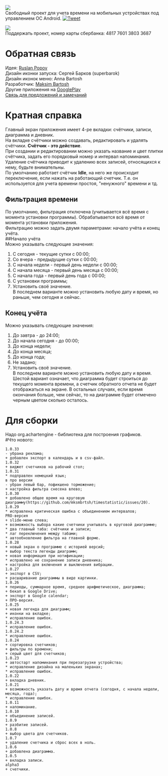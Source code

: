 [![](https://owncloud.org/wp-content/themes/owncloudorgnew/assets/img/clients/buttons/googleplay.png)](https://play.google.com/store/apps/details?id=maximsblog.blogspot.com.timestatistic)  
Свободный проект для учета времени на мобильных устройствах под управлением ОС Android.
[![Tweet](https://img.shields.io/twitter/url/http/shields.io.svg?style=social)](https://twitter.com/intent/tweet?text=Get%20over%20170%20free%20design%20blocks%20based%20on%20Bootstrap%204&url=https://github.com/mksmbrtsh/timestatistic&via=mksmbrtsh&hashtags=timestatistic,android,androidapp)
  
[![](https://upload.wikimedia.org/wikipedia/ru/d/d6/Sberbank.svg)](https://www.sberbank.ru/ru/person)  
Поддержать проект, номер карты сбербанка: 4817 7601 3803 3687
# Обратная связь
Идея: <a href="mailto:ruslan.popov@gmail.com">Ruslan Popov</a>  
Дизайн иконки запуска: Сергей Барков (superbarok)  
Дизайн иконок меню: Anna Bartosh  
Разработчик: <a href="mailto:mksmbtrsh@gmail.com">Maksim Bartosh</a>  
Другие приложения на <a href="https://play.google.com/store/search?q=maksim+bartosh&amp;c=apps">GooglePlay</a>  
<a href="mailto:mksmbtrsh@gmail.com">Связь для предложений и замечаний</a>
# Кратная справка
Главный экран приложения имеет 4-ре вкладки: счётчики, записи, диаграмма и дневник.  
На вкладке счётчики можно создавать, редактировать и удалять счётчики. <b>Счётчик - это действие</b>.  
При создании и редактировании можно указать название и цвет плитки счётчика, задать его порядковый номер и интервал напоминания.
Удаление счётчика приводит к удалению всех записей, относящихся к нему, будьте внимательны.  
По умолчанию работает счётчик <b>Idle</b>, на него же происходит переключение, если нажать на работающий счетчик.
Т.е. он используется для учета времени простоя, "ненужного" времени и тд.  
## Фильтрация времени  
По умолчанию, фильтрация отключена (учитывается всё время с момента установки программы). Обрабатывается всё время от момента установки приложения.  
Фильтрацию можно задать двумя параметрами: начало учёта и конец учёта.  
##Начало учёта  
Можно указывать следующие значения:  
1. С сегодня - текущие сутки с 00:00;  
2. Со вчера - предыдущие сутки с 00:00;  
3. С начала недели - первый день недели с 00:00;  
4. С начала месяца - первый день месяца с 00:00;  
5. С начала года - первый день года с 00:00;  
6. С установки программы;  
7. Установить своё значение.  
В последнем варианте можно установить любую дату и время, но раньше, чем сегодня и сейчас.  
## Конец учёта  
Можно указывать следующие значения:  
1. До завтра - до 24:00;  
2. До начала сегодня - до 00:00;  
3. До конца недели;  
4. До конца месяца;  
5. До конца года;  
6. Не задано;  
7. Установить своё значение.  
В последнем варианте можно установить любую дату и время. Шестой вариант означает, что диаграмма будет строиться до текущего момента времени, а счетчик обратного отчета не будет отображаться на экране. В остальных случаях, если время окончания больше, чем сейчас, то на диаграмме будет отмечено черным цветом сколько осталось.  
# Для сборки
Надо org.achartengine - библиотека для построения графиков.  
#Что нового:
```
1.0.33  
- убрана реклама;  
+ добавлен экспорт в календарь и в csv-файл.  
1.0.32  
+ виджет счетчиков на рабочий стол;  
1.0.31  
* подправлен немецкий язык;  
в про версии  
- убран левый бар, пофикшено торможение;  
+ настройка фильтра снесена влево;  
1.0.30  
+ добавлено общее время на круговую диаграмму(https://github.com/mksmbrtsh/timestatistic/issues/20).  
1.0.29  
* исправлена критическая ошибка с объединением интервалов;  
PRO-версия  
+ slide-меню слева;  
+ возможность выбора какие счетчики учитывать в круговой диаграмме;  
* два главный таба: счётчики и записи;  
* лаг переключения между табами;  
* автообновление фильтра на главной форме.  
1.0.28  
+ новый экран о программе с историей версий;  
+ выбор текста легенды диаграмм;  
+ новая информация при нотификации;  
* исправлено не сохранение записи дневника;  
+ настройка для включения и выключения вибрации.  
1.0.27  
+ экспорт в CSV;  
+ расшаривание диаграммы в виде картинки.  
1.0.26  
+ периоды, суммарное время, среднее арифметическое, диаграмма;  
+ бекап в Google Drive;  
+ экспорт в Google calendar;  
+ ПРО-версия.  
1.0.25  
+ новая легенда для диаграмм;  
+ иконки на вкладке;  
* исправление ошибок.  
1.0.24.3  
* исправление ошибок.  
1.0.24.2  
* исправление ошибок.  
1.0.24  
+ сортировка счетчиков;  
+ фильтры по времени;  
+ серый цвет для счетчиков;  
1.0.23  
+ автостарт напоминания при перезагрузке устройства;  
* исправление дизайна на маленьких экранах;  
* исправление ошибок.  
1.0.22  
+ вкладка дневник.  
1.0.21  
+ возможность указать дату и время отчета (сегодня, с начала недели, месяца, года);  
* исправление ошибок.  
1.0.11  
+ напоминание.  
1.0.10  
+ объединение записей.  
1.0.9  
+ разбитие записей.  
1.0.8  
+ выбор цвета для счетчиков.  
1.0.7  
+ удаление счетчика и сброс всех в ноль.  
1.0.6  
+ добавлена диаграмма.  
1.0.5  
+ вкладка записи.  
alpha3  
+ счетчики.  
```

